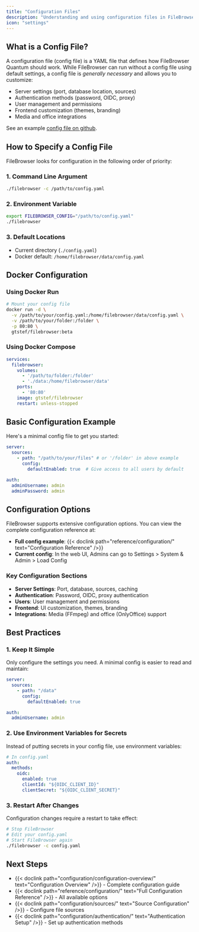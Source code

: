 ```yaml
---
title: "Configuration Files"
description: "Understanding and using configuration files in FileBrowser Quantum"
icon: "settings"
---
```


## What is a Config File?

A configuration file (config file) is a YAML file that defines how FileBrowser Quantum should work. While FileBrowser can run without a config file using default settings, a config file is *generally necessary* and allows you to customize:

- Server settings (port, database location, sources)
- Authentication methods (password, OIDC, proxy)
- User management and permissions
- Frontend customization (themes, branding)
- Media and office integrations

See an example [config file on github](https://github.com/gtsteffaniak/filebrowser/blob/main/backend/config.yaml).

## How to Specify a Config File

FileBrowser looks for configuration in the following order of priority:

### 1. Command Line Argument
```bash
./filebrowser -c /path/to/config.yaml
```

### 2. Environment Variable
```bash
export FILEBROWSER_CONFIG="/path/to/config.yaml"
./filebrowser
```

### 3. Default Locations
- Current directory (`./config.yaml`)
- Docker default: `/home/filebrowser/data/config.yaml`

## Docker Configuration

### Using Docker Run
```bash
# Mount your config file
docker run -d \
  -v /path/to/your/config.yaml:/home/filebrowser/data/config.yaml \
  -v /path/to/your/folder:/folder \
  -p 80:80 \
  gtstef/filebrowser:beta
```

### Using Docker Compose
```yaml
services:
  filebrowser:
    volumes:
      - '/path/to/folder:/folder'
      - './data:/home/filebrowser/data'
    ports:
      - '80:80'
    image: gtstef/filebrowser
    restart: unless-stopped
```

## Basic Configuration Example

Here's a minimal config file to get you started:

```yaml
server:
  sources:
    - path: "/path/to/your/files" # or '/folder' in above example
      config:
        defaultEnabled: true  # Give access to all users by default

auth:
  adminUsername: admin
  adminPassword: admin
```

## Configuration Options

FileBrowser supports extensive configuration options. You can view the complete configuration reference at:

- **Full config example**: {{< doclink path="reference/configuration/" text="Configuration Reference" />}}
- **Current config**: In the web UI, Admins can go to Settings > System & Admin > Load Config

### Key Configuration Sections

- **Server Settings**: Port, database, sources, caching
- **Authentication**: Password, OIDC, proxy authentication
- **Users**: User management and permissions
- **Frontend**: UI customization, themes, branding
- **Integrations**: Media (FFmpeg) and office (OnlyOffice) support

## Best Practices

### 1. Keep It Simple
Only configure the settings you need. A minimal config is easier to read and maintain:

```yaml
server:
  sources:
    - path: "/data"
      config:
        defaultEnabled: true

auth:
  adminUsername: admin
```

### 2. Use Environment Variables for Secrets
Instead of putting secrets in your config file, use environment variables:

```yaml
# In config.yaml
auth:
  methods:
    oidc:
      enabled: true
      clientId: "${OIDC_CLIENT_ID}"
      clientSecret: "${OIDC_CLIENT_SECRET}"
```

### 3. Restart After Changes
Configuration changes require a restart to take effect:

```bash
# Stop FileBrowser
# Edit your config.yaml
# Start FileBrowser again
./filebrowser -c config.yaml
```

## Next Steps

- {{< doclink path="configuration/configuration-overview/" text="Configuration Overview" />}} - Complete configuration guide
- {{< doclink path="reference/configuration/" text="Full Configuration Reference" />}} - All available options
- {{< doclink path="configuration/sources/" text="Source Configuration" />}} - Configure file sources
- {{< doclink path="configuration/authentication/" text="Authentication Setup" />}} - Set up authentication methods
